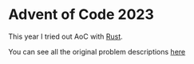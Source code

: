 # Advent of Code 2023
This year I tried out AoC with [Rust](https://www.rust-lang.org).

You can see all the original problem descriptions [here](https://adventofcode.com/2023)
